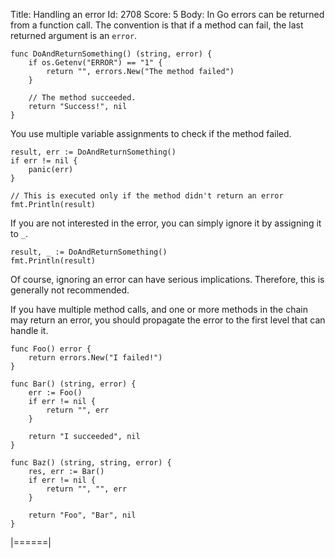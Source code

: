 Title: Handling an error
Id: 2708
Score: 5
Body:
In Go errors can be returned from a function call. The convention is that if a method can fail, the last returned argument is an `error`.

    func DoAndReturnSomething() (string, error) {
        if os.Getenv("ERROR") == "1" {
            return "", errors.New("The method failed")
        }

        // The method succeeded.
        return "Success!", nil
    }

You use multiple variable assignments to check if the method failed.

    result, err := DoAndReturnSomething()
    if err != nil {
        panic(err)
    }

    // This is executed only if the method didn't return an error
    fmt.Println(result)

If you are not interested in the error, you can simply ignore it by assigning it to `_`.

    result, _ := DoAndReturnSomething()
    fmt.Println(result)

Of course, ignoring an error can have serious implications. Therefore, this is generally not recommended.

If you have multiple method calls, and one or more methods in the chain may return an error, you should propagate the error to the first level that can handle it.

    func Foo() error {
        return errors.New("I failed!")    
    }

    func Bar() (string, error) {
        err := Foo()
        if err != nil {
            return "", err
        }

        return "I succeeded", nil
    }

    func Baz() (string, string, error) {
        res, err := Bar()
        if err != nil {
            return "", "", err
        }

        return "Foo", "Bar", nil
    }


|======|
